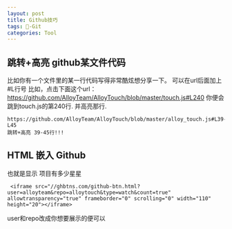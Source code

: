 ```yaml
---
layout: post
title: Github技巧
tags: -Git
categories: Tool
---
```



## 跳转+高亮 github某文件代码

比如你有一个文件里的某一行代码写得非常酷炫想分享一下。
	可以在url后面加上 #L行号
	比如，点击下面这个url：
	https://github.com/AlloyTeam/AlloyTouch/blob/master/touch.js#L240
	你便会跳到touch.js的第240行. 并高亮那行.
	
	https://github.com/AlloyTeam/AlloyTouch/blob/master/alloy_touch.js#L39-L45
	跳转+高亮 39-45行!!!



## HTML 嵌入 Github

也就是显示 项目有多少星星

	 <iframe src="//ghbtns.com/github-btn.html?user=alloyteam&repo=alloytouch&type=watch&count=true" allowtransparency="true" frameborder="0" scrolling="0" width="110" height="20"></iframe>

user和repo改成你想要展示的便可以

